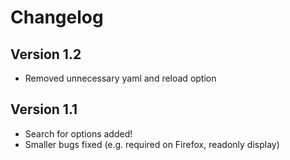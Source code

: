 # Changelog

## Version 1.2
- Removed unnecessary yaml and reload option

## Version 1.1
- Search for options added!
- Smaller bugs fixed (e.g. required on Firefox, readonly display)
